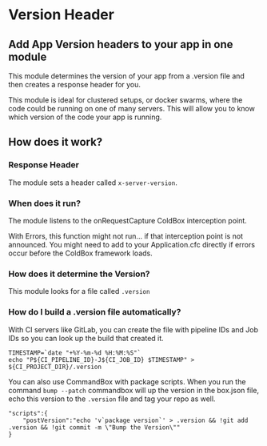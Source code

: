 # Version Header

## Add App Version headers to your app in one module

This module determines the version of your app from a .version file and then creates a response header for you.

This module is ideal for clustered setups, or docker swarms, where the code could be running on one of many servers. This will allow you to know which version of the code your app is running.

## How does it work?

### Response Header

The module sets a header called `x-server-version`.

### When does it run?

The module listens to the onRequestCapture ColdBox interception point.

With Errors, this function might not run... if that interception point is not announced. You might need to add to your Application.cfc directly if errors occur before the ColdBox framework loads.

### How does it determine the Version?

This module looks for a file called `.version` 

### How do I build a .version file automatically?

With CI servers like GitLab, you can create the file with pipeline IDs and Job IDs so you can look up the build that created it.

```
TIMESTAMP=`date "+%Y-%m-%d %H:%M:%S"`
echo "P${CI_PIPELINE_ID}-J${CI_JOB_ID} $TIMESTAMP" > ${CI_PROJECT_DIR}/.version
```

You can also use CommandBox with package scripts. When you run the command `bump --patch` commandbox will up the version in the box.json file, echo this version to the `.version` file and tag your repo as well.

```
"scripts":{
    "postVersion":"echo 'v`package version`' > .version && !git add .version && !git commit -m \"Bump the Version\""
}
```

